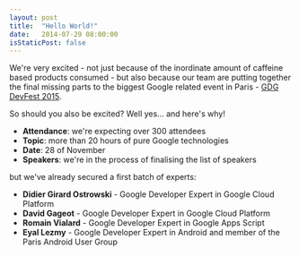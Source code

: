```yaml
---
layout: post
title:  "Hello World!"
date:   2014-07-29 08:00:00
isStaticPost: false
---
```


We're very excited - not just because of the inordinate amount of caffeine based products consumed -
but also because our team are putting together
the final missing parts to the biggest Google related event in Paris - [GDG DevFest 2015](http://devfest.gdgparis.com/).

So should you also be excited? Well yes... and here's why!

* **Attendance**: we're expecting over 300 attendees
* **Topic**: more than 20 hours of pure Google technologies
* **Date**: 28 of November
* **Speakers**: we're in the process of finalising the list of speakers

but we've already secured a first batch of experts:

* **Didier Girard Ostrowski** - Google Developer Expert in Google Cloud Platform<br>
* **David Gageot** - Google Developer Expert in Google Cloud Platform<br>
* **Romain Vialard** - Google Developer Expert in Google Apps Script<br>
* **Eyal Lezmy** - Google Developer Expert in Android and member of the Paris Android User Group<br>

